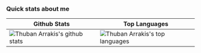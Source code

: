 
### Quick stats about me
| Github Stats | Top Languages |
| --- | --- |
| ![Thuban Arrakis's github stats](https://github-readme-stats.vercel.app/api?username=thuban-arrakis&show_icons=true&theme=transparent&count_private=true) | ![Thuban Arrakis's top languages](https://github-readme-stats.vercel.app/api/top-langs/?username=thuban-arrakis&show_icons=true&theme=transparent&count_private=true&layout=compact) |

